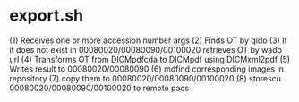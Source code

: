 # export.sh

(1) Receives one or more accession number args
(2) Finds OT by qido
(3) If it does not exist in 00080020/00080090/00100020 retrieves OT by wado url
(4) Transforms OT from DICMpdfcda to DICMpdf using DICMxml2pdf
(5) Writes result to 00080020/00080090
(6) mdfind corresponding images in repository
(7) copy them to 00080020/00080090/00100020
(8) storescu 00080020/00080090/00100020 to remote pacs

